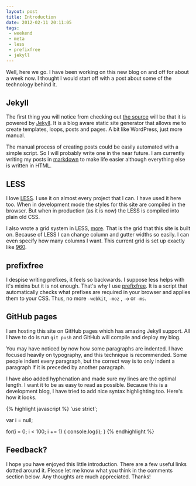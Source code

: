 ```yaml
---
layout: post
title: Introduction
date: 2012-02-11 20:11:05
tags:
 - weekend
 - meta
 - less
 - prefixfree
 - jekyll
---
```


Well, here we go. I have been working on this new blog on and off for about a week now. I thought I would start off with a post about some of the technology behind it.

## Jekyll

The first thing you will notice from checking out [the source](https://github.com/Wolfy87/wolfy87.github.com) will be that it is powered by [Jekyll](https://github.com/mojombo/jekyll). It is a blog aware static site generator that allows me to create templates, loops, posts and pages. A bit like WordPress, just more manual.

The manual process of creating posts could be easily automated with a simple script. So I will probably write one in the near future. I am currently writing my posts in [markdown](http://daringfireball.net/projects/markdown/) to make life easier although everything else is written in HTML.

## LESS

I love [LESS](http://lesscss.org/). I use it on almost every project that I can. I have used it here too. When in development mode the styles for this site are compiled in the browser. But when in production (as it is now) the LESS is compiled into plain old CSS.

I also wrote a grid system in LESS, [more](https://github.com/Wolfy87/more). That is the grid that this site is built on. Because of LESS I can change column and gutter widths so easily. I can even specify how many columns I want. This current grid is set up exactly like [960](http://960.gs/).

## prefixfree

I despise writing prefixes, it feels so backwards. I suppose less helps with it's mixins but it is not enough. That's why I use [prefixfree](https://github.com/LeaVerou/prefixfree). It is a script that automatically checks what prefixes are required in your browser and applies them to your CSS. Thus, no more `-webkit`, `-moz` , `-o` or `-ms`.

## GitHub pages

I am hosting this site on GitHub pages which has amazing Jekyll support. All I have to do is run `git push` and GitHub will compile and deploy my blog.

You may have noticed by now how some paragraphs are indented. I have focused heavily on typography, and this technique is recommended. Some people indent every paragraph, but the correct way is to only indent a paragraph if it is preceded by another paragraph.

I have also added hyphenation and made sure my lines are the optimal length. I want it to be as easy to read as possible. Because this is a development blog, I have tried to add nice syntax highlighting too. Here's how it looks.

{% highlight javascript %}
'use strict';

var i = null;

for(i = 0; i < 100; i += 1) {
	console.log(i);
}
{% endhighlight %}

## Feedback?

I hope you have enjoyed this little introduction. There are a few useful links dotted around it. Please let me know what you think in the comments section below. Any thoughts are much appreciated. Thanks!
